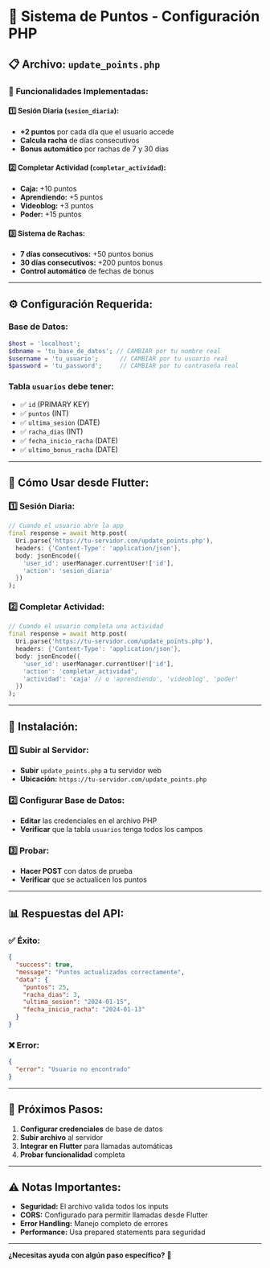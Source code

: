 # 🎯 Sistema de Puntos - Configuración PHP

## 📋 **Archivo: `update_points.php`**

### 🚀 **Funcionalidades Implementadas:**

#### **1️⃣ Sesión Diaria (`sesion_diaria`):**
- **+2 puntos** por cada día que el usuario accede
- **Calcula racha** de días consecutivos
- **Bonus automático** por rachas de 7 y 30 días

#### **2️⃣ Completar Actividad (`completar_actividad`):**
- **Caja:** +10 puntos
- **Aprendiendo:** +5 puntos  
- **Videoblog:** +3 puntos
- **Poder:** +15 puntos

#### **3️⃣ Sistema de Rachas:**
- **7 días consecutivos:** +50 puntos bonus
- **30 días consecutivos:** +200 puntos bonus
- **Control automático** de fechas de bonus

---

## ⚙️ **Configuración Requerida:**

### **Base de Datos:**
```php
$host = 'localhost';
$dbname = 'tu_base_de_datos'; // CAMBIAR por tu nombre real
$username = 'tu_usuario';      // CAMBIAR por tu usuario real
$password = 'tu_password';     // CAMBIAR por tu contraseña real
```

### **Tabla `usuarios` debe tener:**
- ✅ `id` (PRIMARY KEY)
- ✅ `puntos` (INT)
- ✅ `ultima_sesion` (DATE)
- ✅ `racha_dias` (INT)
- ✅ `fecha_inicio_racha` (DATE)
- ✅ `ultimo_bonus_racha` (DATE)

---

## 📡 **Cómo Usar desde Flutter:**

### **1️⃣ Sesión Diaria:**
```dart
// Cuando el usuario abre la app
final response = await http.post(
  Uri.parse('https://tu-servidor.com/update_points.php'),
  headers: {'Content-Type': 'application/json'},
  body: jsonEncode({
    'user_id': userManager.currentUser!['id'],
    'action': 'sesion_diaria'
  })
);
```

### **2️⃣ Completar Actividad:**
```dart
// Cuando el usuario completa una actividad
final response = await http.post(
  Uri.parse('https://tu-servidor.com/update_points.php'),
  headers: {'Content-Type': 'application/json'},
  body: jsonEncode({
    'user_id': userManager.currentUser!['id'],
    'action': 'completar_actividad',
    'actividad': 'caja' // o 'aprendiendo', 'videoblog', 'poder'
  })
);
```

---

## 🔧 **Instalación:**

### **1️⃣ Subir al Servidor:**
- **Subir** `update_points.php` a tu servidor web
- **Ubicación:** `https://tu-servidor.com/update_points.php`

### **2️⃣ Configurar Base de Datos:**
- **Editar** las credenciales en el archivo PHP
- **Verificar** que la tabla `usuarios` tenga todos los campos

### **3️⃣ Probar:**
- **Hacer POST** con datos de prueba
- **Verificar** que se actualicen los puntos

---

## 📊 **Respuestas del API:**

### **✅ Éxito:**
```json
{
  "success": true,
  "message": "Puntos actualizados correctamente",
  "data": {
    "puntos": 25,
    "racha_dias": 3,
    "ultima_sesion": "2024-01-15",
    "fecha_inicio_racha": "2024-01-13"
  }
}
```

### **❌ Error:**
```json
{
  "error": "Usuario no encontrado"
}
```

---

## 🎯 **Próximos Pasos:**

1. **Configurar credenciales** de base de datos
2. **Subir archivo** al servidor
3. **Integrar en Flutter** para llamadas automáticas
4. **Probar funcionalidad** completa

---

## ⚠️ **Notas Importantes:**

- **Seguridad:** El archivo valida todos los inputs
- **CORS:** Configurado para permitir llamadas desde Flutter
- **Error Handling:** Manejo completo de errores
- **Performance:** Usa prepared statements para seguridad

---

**¿Necesitas ayuda con algún paso específico?** 🚀
































